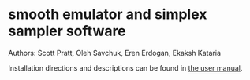 # smooth emulator and simplex sampler software

Authors: Scott Pratt, Oleh Savchuk, Eren Erdogan, Ekaksh Kataria

Installation directions and descriptions can be found in [the user manual](doc/UserManual.pdf).
